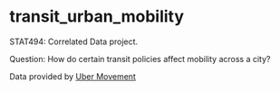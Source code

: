 # transit_urban_mobility
STAT494: Correlated Data project. 

Question: How do certain transit policies affect mobility across a city?

Data provided by [Uber Movement](https://movement.uber.com)
